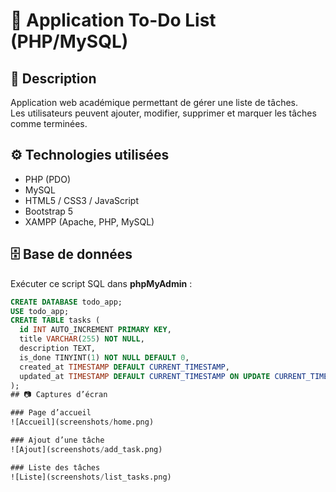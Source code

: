 # 📝 Application To-Do List (PHP/MySQL)

## 📌 Description
Application web académique permettant de gérer une liste de tâches.  
Les utilisateurs peuvent ajouter, modifier, supprimer et marquer les tâches comme terminées.

## ⚙️ Technologies utilisées
- PHP (PDO)
- MySQL
- HTML5 / CSS3 / JavaScript
- Bootstrap 5
- XAMPP (Apache, PHP, MySQL)

## 🗄️ Base de données
Exécuter ce script SQL dans **phpMyAdmin** :
```sql
CREATE DATABASE todo_app;
USE todo_app;
CREATE TABLE tasks (
  id INT AUTO_INCREMENT PRIMARY KEY,
  title VARCHAR(255) NOT NULL,
  description TEXT,
  is_done TINYINT(1) NOT NULL DEFAULT 0,
  created_at TIMESTAMP DEFAULT CURRENT_TIMESTAMP,
  updated_at TIMESTAMP DEFAULT CURRENT_TIMESTAMP ON UPDATE CURRENT_TIMESTAMP
);
## 📷 Captures d’écran

### Page d’accueil
![Accueil](screenshots/home.png)

### Ajout d’une tâche
![Ajout](screenshots/add_task.png)

### Liste des tâches
![Liste](screenshots/list_tasks.png)
